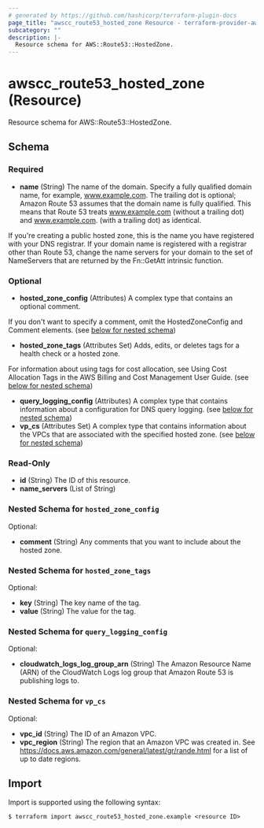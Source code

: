 ```yaml
---
# generated by https://github.com/hashicorp/terraform-plugin-docs
page_title: "awscc_route53_hosted_zone Resource - terraform-provider-awscc"
subcategory: ""
description: |-
  Resource schema for AWS::Route53::HostedZone.
---
```


# awscc_route53_hosted_zone (Resource)

Resource schema for AWS::Route53::HostedZone.



<!-- schema generated by tfplugindocs -->
## Schema

### Required

- **name** (String) The name of the domain. Specify a fully qualified domain name, for example, www.example.com. The trailing dot is optional; Amazon Route 53 assumes that the domain name is fully qualified. This means that Route 53 treats www.example.com (without a trailing dot) and www.example.com. (with a trailing dot) as identical.

If you're creating a public hosted zone, this is the name you have registered with your DNS registrar. If your domain name is registered with a registrar other than Route 53, change the name servers for your domain to the set of NameServers that are returned by the Fn::GetAtt intrinsic function.

### Optional

- **hosted_zone_config** (Attributes) A complex type that contains an optional comment.

If you don't want to specify a comment, omit the HostedZoneConfig and Comment elements. (see [below for nested schema](#nestedatt--hosted_zone_config))
- **hosted_zone_tags** (Attributes Set) Adds, edits, or deletes tags for a health check or a hosted zone.

For information about using tags for cost allocation, see Using Cost Allocation Tags in the AWS Billing and Cost Management User Guide. (see [below for nested schema](#nestedatt--hosted_zone_tags))
- **query_logging_config** (Attributes) A complex type that contains information about a configuration for DNS query logging. (see [below for nested schema](#nestedatt--query_logging_config))
- **vp_cs** (Attributes Set) A complex type that contains information about the VPCs that are associated with the specified hosted zone. (see [below for nested schema](#nestedatt--vp_cs))

### Read-Only

- **id** (String) The ID of this resource.
- **name_servers** (List of String)

<a id="nestedatt--hosted_zone_config"></a>
### Nested Schema for `hosted_zone_config`

Optional:

- **comment** (String) Any comments that you want to include about the hosted zone.


<a id="nestedatt--hosted_zone_tags"></a>
### Nested Schema for `hosted_zone_tags`

Optional:

- **key** (String) The key name of the tag.
- **value** (String) The value for the tag.


<a id="nestedatt--query_logging_config"></a>
### Nested Schema for `query_logging_config`

Optional:

- **cloudwatch_logs_log_group_arn** (String) The Amazon Resource Name (ARN) of the CloudWatch Logs log group that Amazon Route 53 is publishing logs to.


<a id="nestedatt--vp_cs"></a>
### Nested Schema for `vp_cs`

Optional:

- **vpc_id** (String) The ID of an Amazon VPC.
- **vpc_region** (String) The region that an Amazon VPC was created in. See https://docs.aws.amazon.com/general/latest/gr/rande.html for a list of up to date regions.

## Import

Import is supported using the following syntax:

```shell
$ terraform import awscc_route53_hosted_zone.example <resource ID>
```
